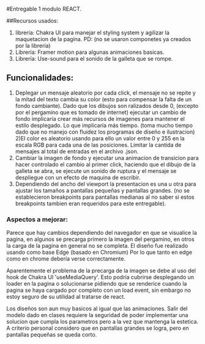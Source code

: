 #Entregable 1 modulo REACT.

##Recursos usados:
1) librería: Chakra UI para manejar el styling system y agilizar la maquetacion de la pagína. PD: (no se usaron componetes ya creados por la librería)
2) Librería: Framer motion para algunas animaciones basicas.
3) Librería: Use-sound para el sonido de la galleta que se rompe.

## Funcionalidades:

1) Deplegar un mensaje aleatorio por cada click, el mensaje no se repite y la mitad del texto cambia su color (esto para compensar la falta de un fondo cambiante). Dado que los dibujos son ralizados desde 0, (excepto por el pergamino que es tomado de internet) ejecutar un cambio de fondo implicaría crear más recursos de imagenes para mantener el estilo desplegado. Lo que implicaría más tiempo. (toma mucho tiempo dado que no manejo con fluidez los programas de diseño e ilustracion) 2)El color es aleatorio usando para ello un valor entre 0 y 255 en la escala RGB para cada una de las posiciones. Limitar la cantida de mensajes al total de entradas en el archivo .json.
3) Cambiar la imagen de fondo y ejecutar una animacion de transicion para hacer controlado el cambio al primer click, haciendo que el dibujo de la galleta se abra, se ejecute un sonido de ruptura y el mensaje se despliegue con un efecto de maquina de escribir.
4) Dependiendo del ancho del viewport la presentacion es una u otra para ajustar los tamaños a pantallas pequeñas y pantallas grandes. (no se establecieron breakpoints para pantallas medianas al no saber si estos breakpoints tambien eran requeridos para este entregable).

### Aspectos a mejorar:

Parece que hay cambios dependiendo del navegador en que se visualice la pagina, en algunos se precarga primero la imagen del pergamino, en otros la carga de la pagina en general no se completa. El diseño fue realizado usando como base Edge (basado en Chromium) Por lo que tanto en edge como en chrome debería verse correctamente. 

Aparentemente el problema de la precarga de la imagen se debe al uso del hook de Chakra UI 'useMediaQuery'. Esto podría cubrirse desplegando un loader en la pagina o solucionarse pidiendo que se renderice cuando la pagina se haya cargado por completo con un load event, sin embargo no estoy seguro de su utilidad al tratarse de react. 

Los diseños son aun muy basicos al igual que las animaciones. Salir del modelo dado en clases requiere la seguridad de poder implementar una solucion que cumpla los parametros pero a la vez que mantenga la estetica. A criterio personal considero que en pantallas grandes se logra, pero en pantallas pequeñas se queda corto. 
